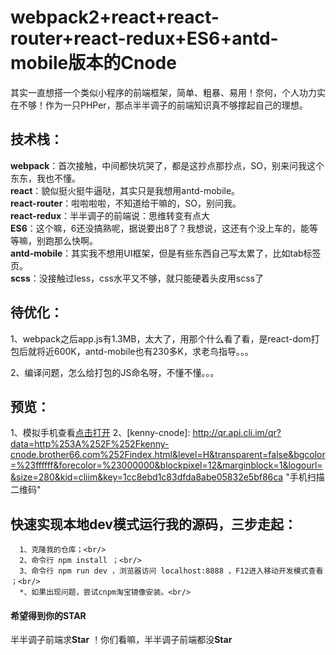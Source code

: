 # webpack2+react+react-router+react-redux+ES6+antd-mobile版本的Cnode
  其实一直想搭一个类似小程序的前端框架，简单、粗暴、易用！奈何，个人功力实在不够！作为一只PHPer，那点半半调子的前端知识真不够撑起自己的理想。

技术栈：
----------------

  <b>webpack</b>：首次接触，中间都快坑哭了，都是这抄点那抄点，SO，别来问我这个东东，我也不懂。<br/>
  <b>react</b>：貌似挺火挺牛逼哒，其实只是我想用antd-mobile。<br/>
  <b>react-router</b>：啦啦啦啦，不知道给干嘛的，SO，别问我。<br/>
  <b>react-redux</b>：半半调子的前端说：思维转变有点大<br/>
  <b>ES6</b>：这个嘛，6还没搞熟呢，据说要出8了？我想说，这还有个没上车的，能等等嘛，别跑那么快啊。<br/>
  <b>antd-mobile</b>：其实我不想用UI框架，但是有些东西自己写太累了，比如tab标签页。<br/>
  <b>scss</b>：没接触过less，css水平又不够，就只能硬着头皮用scss了<br/>
  
待优化：
--------------
  
  1、webpack之后app.js有1.3MB，太大了，用那个什么看了看，是react-dom打包后就将近600K，antd-mobile也有230多K，求老鸟指导。。。<br/>
  
  2、编译问题，怎么给打包的JS命名呀，不懂不懂。。。<br/>

预览：
--------------
  1、模拟手机查看[点击打开](http://kenny-cnode.brother66.com/index.html)
  2、[kenny-cnode]: http://qr.api.cli.im/qr?data=http%253A%252F%252Fkenny-cnode.brother66.com%252Findex.html&level=H&transparent=false&bgcolor=%23ffffff&forecolor=%23000000&blockpixel=12&marginblock=1&logourl=&size=280&kid=cliim&key=1cc8ebd1c83dfda8abe05832e5bf86ca "手机扫描二维码"
  
快速实现本地dev模式运行我的源码，三步走起：
--------------
      1、克隆我的仓库；<br/>
      2、命令行 npm install ；<br/>
      3、命令行 npm run dev ，浏览器访问 localhost:8888 ，F12进入移动开发模式查看 ；<br/>
      *、如果出现问题，尝试cnpm淘宝镜像安装。<br/>

#### 希望得到你的STAR
半半调子前端求<b>Star</b> ！你们看嘛，半半调子前端都没<b>Star</b>
